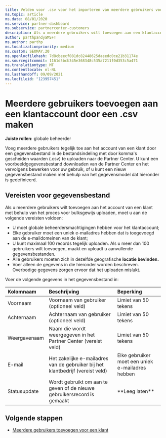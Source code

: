```yaml
---
title: Velden voor .csv voor het importeren van meerdere gebruikers voor een klantaccount
ms.topic: article
ms.date: 08/01/2020
ms.service: partner-dashboard
ms.subservice: partnercenter-customers
description: Als u meerdere gebruikers wilt toevoegen aan een klantaccount, maakt u een bestand met door komma's gescheiden waarden (.csv) met de juiste velden.
author: parthpandyaMSFT
ms.author: parthp
ms.localizationpriority: medium
ms.custom: SEOMAY.20
ms.openlocfilehash: 7d8cbeecf081dc82448625daeedc0ce21b31174e
ms.sourcegitcommit: 1161d5bcb345e368348c535a7211f0d353c5a471
ms.translationtype: MT
ms.contentlocale: nl-NL
ms.lasthandoff: 09/09/2021
ms.locfileid: "123957451"
---
```

# <a name="add-multiple-users-to-a-customer-account-by-creating-a-csv-file"></a>Meerdere gebruikers toevoegen aan een klantaccount door een .csv maken

**Juiste rollen:** globale beheerder

Voeg meerdere gebruikers tegelijk toe aan het account van een klant door een gegevensbestand in de bestandsindeling met door komma's gescheiden waarden (.csv) te uploaden naar de Partner Center. U kunt een voorbeeldgegevensbestand downloaden van de Partner Center en het vervolgens bewerken voor uw gebruik, of u kunt een nieuw gegevensbestand maken met behulp van het gegevensmodel dat hieronder is gedefinieerd.

## <a name="data-file-requirements"></a><a href="" id="creatingtheimportcsvfile"></a>Vereisten voor gegevensbestand

Als u meerdere gebruikers wilt toevoegen aan het account van een klant met behulp van het proces voor bulksgewijs uploaden, moet u aan de volgende vereisten voldoen:

- U moet globale beheerdersmachtigingen hebben voor het klantaccount;
- Elke gebruiker moet een uniek e-mailadres hebben dat is toegevoegd aan de e-maildomeinen van de klant;
- U kunt maximaal 100 records tegelijk uploaden. Als u meer dan 100 gebruikers wilt toevoegen, maakt en uploadt u aanvullende gegevensbestanden.
- Alle gebruikers moeten zich in dezelfde geografische **locatie bevinden.**
- Voer alleen de gegevens in die hieronder worden beschreven. Overbodige gegevens zorgen ervoor dat het uploaden mislukt.

Voer de volgende gegevens in het gegevensbestand in:

| **Kolomnaam** | **Beschrijving**  | **Beperking**  |
|:-------- |:------  |:----- |
| Voornaam  | Voornaam van gebruiker (optioneel veld)  | Limiet van 50 tekens  |
| Achternaam  | Achternaam van gebruiker (optioneel veld)  | Limiet van 50 tekens  |
| Weergavenaam    | Naam die wordt weergegeven in het Partner Center (vereist veld)                            | Limiet van 50 tekens                         |
| E-mail   | Het zakelijke e-mailadres van de gebruiker bij het klantbedrijf (vereist veld)           | Elke gebruiker moet een uniek e-mailadres hebben |
| Statusupdate   | Wordt gebruikt om aan te geven of de nieuwe gebruikersrecord is gemaakt | \*\*Leeg laten\*\*                        |

## <a name="next-steps"></a>Volgende stappen

- [Meerdere gebruikers toevoegen voor een klant](adding-multiple-users-to-a-customer-account.md)